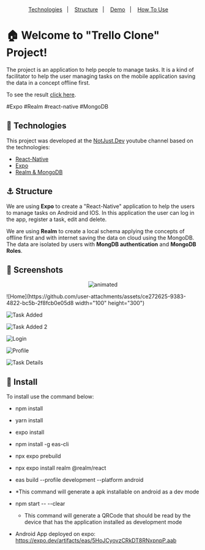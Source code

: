<p align="center">  
  <a href="#rocket-technologies">Technologies</a>&nbsp;&nbsp;&nbsp;|&nbsp;&nbsp;&nbsp;  
  <a href="#anchor-structure">Structure</a>&nbsp;&nbsp;&nbsp;|&nbsp;&nbsp;&nbsp;  
  <a href="#movie_camera-screenshots">Demo</a>&nbsp;&nbsp;&nbsp;|&nbsp;&nbsp;&nbsp;
  <a href="#information_source-how-to-use">How To Use</a>&nbsp;&nbsp;&nbsp;&nbsp;&nbsp;&nbsp;
</p>

# :house: Welcome to "Trello Clone" Project!

The project is an application to help people to manage tasks. It is a kind of facilitator to help the user managing tasks on the mobile application saving the data in a concept offline first.

To see the result [click here](https://google.com/).

#Expo #Realm #react-native #MongoDB

## :rocket: Technologies

This project was developed at the [NotJust.Dev](https://www.youtube.com/watch?v=WiXs0JbA3_k) youtube channel based on the technologies:

- [React-Native](https://reactnative.dev/)
- [Expo](https://expo.dev/)
- [Realm & MongoDB](https://www.mongodb.com/developer/)

## :anchor: Structure

We are using **Expo** to create a "React-Native" application to help the users to manage tasks on Android and IOS. In this application the user can log in the app, register a task, edit and delete.

We are using **Realm** to create a local schema applying the concepts of offline first and with internet saving the data on cloud using the MongoDB. The data are isolated by users with **MongDB authentication** and **MongoDB Roles**.

## :movie_camera: Screenshots
  
<p align="center">
  <img src="demo-resize.gif" alt="animated" />
</p>
![Home](https://github.com/user-attachments/assets/ce272625-9383-4822-bc5b-2f8fcb0e05d8 width="100" height="300")

![Task Added](https://github.com/user-attachments/assets/2ba7deae-48d4-4edc-a945-e4f8a50d4e16)

![Task Added 2](https://github.com/user-attachments/assets/3a913db6-6bda-4140-8f68-d4613bd78f92)

![Login](https://github.com/user-attachments/assets/fc9ebc98-842a-41f6-9c38-a9ac2929d566)

![Profile](https://github.com/user-attachments/assets/7bc9641d-8a1c-4f76-915a-624f7428e377)

![Task Details](https://github.com/user-attachments/assets/8600a20c-5fd6-4396-af8e-6c7a567d24b9)





## :electric_plug: Install

To install use the command below:

- npm install
- yarn install
- expo install
- npm install -g eas-cli
- npx expo prebuild
- npx expo install realm @realm/react
- eas build --profile development --platform android
- *This command will generate a apk installable on android as a dev mode

- npm start -- --clear
  * This command will generate a QRCode that should be read by the device that has the application installed as development mode

- Android App deployed on expo: https://expo.dev/artifacts/eas/5HoJCyovzCRkDT8RNxpnpP.aab
